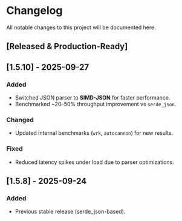 # Changelog

All notable changes to this project will be documented here.

## [Released & Production-Ready]

## [1.5.10] - 2025-09-27
### Added
- Switched JSON parser to **SIMD-JSON** for faster performance.
- Benchmarked ~20–50% throughput improvement vs `serde_json`.

### Changed
- Updated internal benchmarks (`wrk`, `autocannon`) for new results.

### Fixed
- Reduced latency spikes under load due to parser optimizations.

## [1.5.8] - 2025-09-24
### Added
- Previous stable release (serde_json-based).
